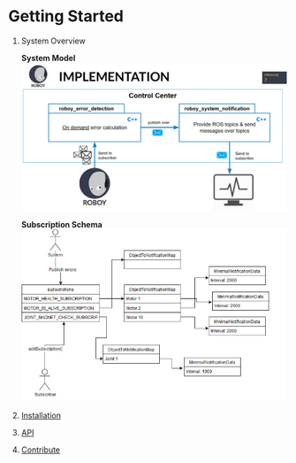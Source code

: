 # Getting Started

1. System Overview

    **System Model**
    ![System overview](./screenshots/slide_system_overview.PNG)
    
    **Subscription Schema**
    ![Subscription Schema](./screenshots/RoboyErrorDetection_Subscription_Schema.jpg)
2. [Installation](https://github.com/CapChrisCap/roboy_error_detection/README.md)
3. [API](motor-error-detection.md)
4. [Contribute](contribute.md)